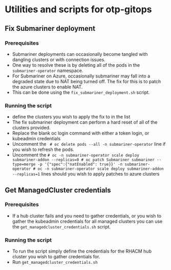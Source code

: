 # Utilities and scripts for otp-gitops 

## Fix Submariner deployment 

### Prerequisites
* Submariner deployments can occasionally become tangled with dangling clusters or with connection issues. 
* One way to resolve these is by deleting all of the pods in the `submariner-operator` namespace. 
* For Submariner on Azure, occasionally submariner may fall into a degraded state due to NAT being turned off. The fix for this is to patch the azure clusters to enable NAT. 
* This can be done using the `fix_submariner_deployment.sh` script. 

### Running the script

* define the clusters you wish to apply the fix to in the list
* The fix submariner deployment can perform a hard reset of all of the clusters provided. 
* Replace the blank oc login command with either a token login, or kubeadmin credentials 
* Uncomment the ` # oc delete pods --all -n submariner-operator` line if you wish to refresh the pods. 
* Uncomment the `# oc -n submariner-operator scale deploy submariner-addon --replicas=0 # oc patch Submariner submariner --type=merge -p '{"spec":{"natEnabled": true}}' -n submariner-operator # oc -n submariner-operator scale deploy submariner-addon --replicas=1` lines should you wish to apply patches to azure clusters 

## Get ManagedCluster credentials

### Prerequisites 

* If a hub cluster fails and you need to gather credentials, or you wish to gather the kubeadmin credentials for all managed clusters you can use the `get_managedcluster_credentials.sh` script. 

### Running the script

* To run the script simply define the credentials for the RHACM hub cluster you wish to gather credentials for. 
* Run `get_managedcluster_credentials.sh`
